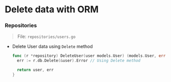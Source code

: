 # Delete data with ORM

### Repositories

> File: `repositories/users.go`

- Delete User data using `Delete` method

  ```go
  func (r *repository) DeleteUser(user models.User) (models.User, error) {
    err := r.db.Delete(&user).Error // Using Delete method

    return user, err
  }
  ```
